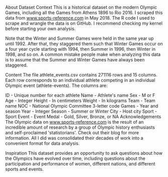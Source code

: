 About Dataset
Context
This is a historical dataset on the modern Olympic Games, including all the Games from Athens 1896 to Rio 2016. I scraped this data from www.sports-reference.com in May 2018. The R code I used to scrape and wrangle the data is on GitHub. I recommend checking my kernel before starting your own analysis.

Note that the Winter and Summer Games were held in the same year up until 1992. After that, they staggered them such that Winter Games occur on a four year cycle starting with 1994, then Summer in 1996, then Winter in 1998, and so on. A common mistake people make when analyzing this data is to assume that the Summer and Winter Games have always been staggered.

Content
The file athlete_events.csv contains 271116 rows and 15 columns. Each row corresponds to an individual athlete competing in an individual Olympic event (athlete-events). The columns are:

ID - Unique number for each athlete
Name - Athlete's name
Sex - M or F
Age - Integer
Height - In centimeters
Weight - In kilograms
Team - Team name
NOC - National Olympic Committee 3-letter code
Games - Year and season
Year - Integer
Season - Summer or Winter
City - Host city
Sport - Sport
Event - Event
Medal - Gold, Silver, Bronze, or NA
Acknowledgements
The Olympic data on www.sports-reference.com is the result of an incredible amount of research by a group of Olympic history enthusiasts and self-proclaimed 'statistorians'. Check out their blog for more information. All I did was consolidated their decades of work into a convenient format for data analysis.

Inspiration
This dataset provides an opportunity to ask questions about how the Olympics have evolved over time, including questions about the participation and performance of women, different nations, and different sports and events.
